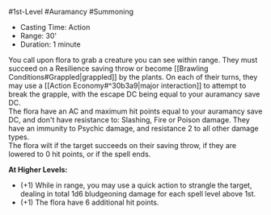 #1st-Level #Auramancy #Summoning
 
- Casting Time: Action
- Range: 30'
- Duration: 1 minute  

You call upon flora to grab a creature you can see within range. They must succeed on a Resilience saving throw or become [[Brawling Conditions#Grappled|grappled]] by the plants. On each of their turns, they may use a [[Action Economy#^30b3a9|major interaction]] to attempt to break the grapple, with the escape DC being equal to your auramancy save DC.  
The flora have an AC and maximum hit points equal to your auramancy save DC, and don't have resistance to: Slashing, Fire or Poison damage. They have an immunity to Psychic damage, and resistance 2 to all other damage types.  
The flora wilt if the target succeeds on their saving throw, if they are lowered to 0 hit points, or if the spell ends.
 
**At Higher Levels:** 
* (+1) While in range, you may use a quick action to strangle the target, dealing in total 1d6 bludgeoning damage for each spell level above 1st. 
* (+1) The flora have 6 additional hit points.